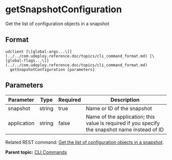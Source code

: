 # getSnapshotConfiguration

Get the list of configuration objects in a snapshot

## Format

```
udclient [\[global-args...\]](../../com.udeploy.reference.doc/topics/cli_command_format.md) [\[global-flags...\]](../../com.udeploy.reference.doc/topics/cli_command_format.md)
  getSnapshotConfiguration [parameters]
```

## Parameters

|Parameter|Type|Required|Description|
|---------|----|--------|-----------|
|snapshot|string|true|Name or ID of the snapshot|
|application|string|false|Name of the application; this value is required if you specify the snapshot name instead of ID|

Related REST command: [Get the list of configuration objects in a snapshot](rest_cli_snapshot_getsnapshotconfiguration_get.md).

**Parent topic:** [CLI Commands](../../com.udeploy.reference.doc/topics/cli_commands.md)

